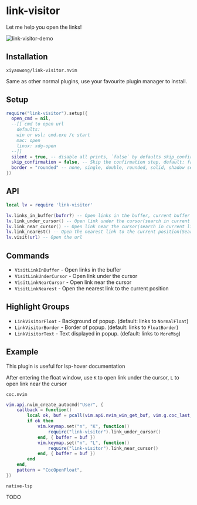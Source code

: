 # link-visitor

Let me help you open the links!

![link-visitor-demo](https://user-images.githubusercontent.com/47070852/177006635-ed9ff276-8f3d-4c42-9f94-2f6356e34eb2.gif)

## Installation

`xiyaowong/link-visitor.nvim`

Same as other normal plugins, use your favourite plugin manager to install.

## Setup

```lua
require("link-visitor").setup({
  open_cmd = nil,
  --[[ cmd to open url
    defaults:
    win or wsl: cmd.exe /c start
    mac: open
    linux: xdg-open
  --]]
  silent = true, -- disable all prints, `false` by defaults skip_confirmation
  skip_confirmation = false, -- Skip the confirmation step, default: false
  border = "rounded" -- none, single, double, rounded, solid, shadow see `:h nvim_open_win()`
})
```

## API

```lua
local lv = require 'link-visitor'

lv.links_in_buffer(bufnr?) -- Open links in the buffer, current buffer by default
lv.link_under_cursor() -- Open link under the cursor(search in current line)
lv.link_near_cursor() -- Open link near the cursor(search in current line)
lv.link_nearest() -- Open the nearest link to the current position(Search in the whole buffer)
lv.visit(url) -- Open the url
```

## Commands

- `VisitLinkInBuffer` - Open links in the buffer
- `VisitLinkUnderCursor` - Open link under the cursor
- `VisitLinkNearCursor` - Open link near the cursor
- `VisitLinkNearest` - Open the nearest link to the current position

## Highlight Groups

- `LinkVisitorFloat` - Background of popup. (default: links to `NormalFloat`)
- `LinkVisitorBorder` - Border of popup. (default: links to `FloatBorder`)
- `LinkVisitorText` - Text displayed in popup. (default: links to `MoreMsg`)

## Example

This plugin is useful for lsp-hover documentation

After entering the float window, use `K` to open link under the cursor,
`L` to open link near the cursor

`coc.nvim`

```lua
vim.api.nvim_create_autocmd("User", {
	callback = function()
		local ok, buf = pcall(vim.api.nvim_win_get_buf, vim.g.coc_last_float_win)
		if ok then
			vim.keymap.set("n", "K", function()
				require("link-visitor").link_under_cursor()
			end, { buffer = buf })
			vim.keymap.set("n", "L", function()
				require("link-visitor").link_near_cursor()
			end, { buffer = buf })
		end
	end,
	pattern = "CocOpenFloat",
})
```

`native-lsp`

TODO
